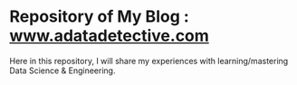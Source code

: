 # Repository of My Blog : www.adatadetective.com 

Here in this repository,  I will share my experiences with learning/mastering Data Science & Engineering.
